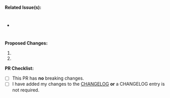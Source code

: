 **Related Issue(s):** 

- #

**Proposed Changes:**

1. 
2. 

**PR Checklist:**

- [ ] This PR has **no** breaking changes.
- [ ] I have added my changes to the [CHANGELOG](https://github.com/stac-api-extensions/transaction/blob/main/CHANGELOG.md) **or** a CHANGELOG entry is not required.
